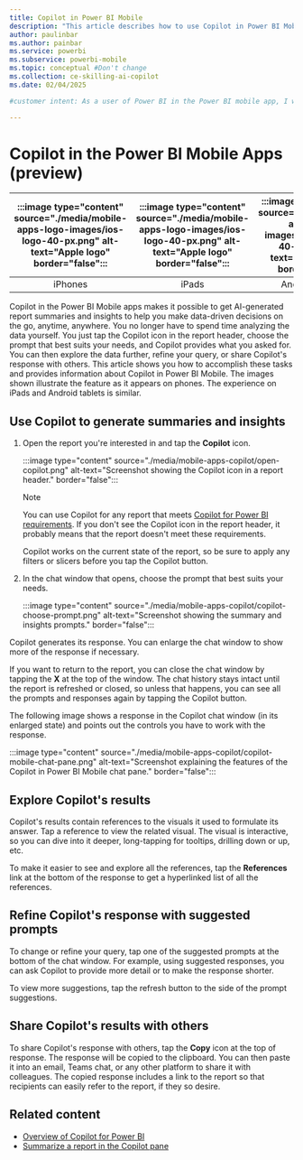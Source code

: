 ```yaml
---
title: Copilot in Power BI Mobile
description: "This article describes how to use Copilot in Power BI Mobile."
author: paulinbar
ms.author: painbar
ms.service: powerbi
ms.subservice: powerbi-mobile
ms.topic: conceptual #Don't change
ms.collection: ce-skilling-ai-copilot
ms.date: 02/04/2025

#customer intent: As a user of Power BI in the Power BI mobile app, I want to understand how I can use Copilot in Power BI Mobile to help me understand my reports quickly.

---
```


# Copilot in the Power BI Mobile Apps (preview)

| :::image type="content" source="./media/mobile-apps-logo-images/ios-logo-40-px.png" alt-text="Apple logo" border="false"::: | :::image type="content" source="./media/mobile-apps-logo-images/ios-logo-40-px.png" alt-text="Apple logo" border="false"::: | :::image type="content" source="./media/mobile-apps-logo-images/android-logo-40-px.png" alt-text="Android logo" border="false"::: | :::image type="content" source="./media/mobile-apps-logo-images/android-logo-40-px.png" alt-text="Android logo" border="false"::: |
|:---------------------------------------------------------------------------------------------------------------------------:|:---------------------------------------------------------------------------------------------------------------------------:|:---------------------------------------------------------------------------------------------------------------------------:|:---------------------------------------------------------------------------------------------------------------------------------:|
| iPhones                                                                                                                     | iPads                                                                                                                       | Android phones                                                                                                              | Android tablets                                                                                                                    |

Copilot in the Power BI Mobile apps makes it possible to get AI-generated report summaries and insights to help you make data-driven decisions on the go, anytime, anywhere. You no longer have to spend time analyzing the data yourself. You just tap the Copilot icon in the report header, choose the prompt that best suits your needs, and Copilot provides what you asked for. You can then explore the data further, refine your query, or share Copilot's response with others. This article shows you how to accomplish these tasks and provides information about Copilot in Power BI Mobile. The images shown illustrate the feature as it appears on phones. The experience on iPads and Android tablets is similar.

## Use Copilot to generate summaries and insights

1. Open the report you're interested in and tap the **Copilot** icon.

   :::image type="content" source="./media/mobile-apps-copilot/open-copilot.png" alt-text="Screenshot showing the Copilot icon in a report header." border="false":::

   > [!NOTE]
   > You can use Copilot for any report that meets [Copilot for Power BI requirements](../../create-reports/copilot-introduction.md). If you don't see the Copilot icon in the report header, it probably means that the report doesn't meet these requirements.
   >
   > Copilot works on the current state of the report, so be sure to apply any filters or slicers before you tap the Copilot button.

2. In the chat window that opens, choose the prompt that best suits your needs.

      :::image type="content" source="./media/mobile-apps-copilot/copilot-choose-prompt.png" alt-text="Screenshot showing the summary and insights prompts." border="false":::

Copilot generates its response. You can enlarge the chat window to show more of the response if necessary.

If you want to return to the report, you can close the chat window by tapping the **X** at the top of the window. The chat history stays intact until the report is refreshed or closed, so unless that happens, you can see all the prompts and responses again by tapping the Copilot button.

The following image shows a response in the Copilot chat window (in its enlarged state) and points out the controls you have to work with the response.

:::image type="content" source="./media/mobile-apps-copilot/copilot-mobile-chat-pane.png" alt-text="Screenshot explaining the features of the Copilot in Power BI Mobile chat pane." border="false":::

## Explore Copilot's results

Copilot's results contain references to the visuals it used to formulate its answer. Tap a reference to view the related visual. The visual is interactive, so you can dive into it deeper, long-tapping for tooltips, drilling down or up, etc.

To make it easier to see and explore all the references, tap the **References** link at the bottom of the response to get a hyperlinked list of all the references.

## Refine Copilot's response with suggested prompts

To change or refine your query, tap one of the suggested prompts at the bottom of the chat window. For example, using suggested responses, you can ask Copilot to provide more detail or to make the response shorter.

To view more suggestions, tap the refresh button to the side of the prompt suggestions.

## Share Copilot's results with others

To share Copilot's response with others, tap the **Copy** icon at the top of response. The response will be copied to the clipboard. You can then paste it into an email, Teams chat, or any other platform to share it with colleagues. The copied response includes a link to the report so that recipients can easily refer to the report, if they so desire.

## Related content

* [Overview of Copilot for Power BI](../../create-reports/copilot-introduction.md)
* [Summarize a report in the Copilot pane](../../create-reports/copilot-pane-summarize-content.md)